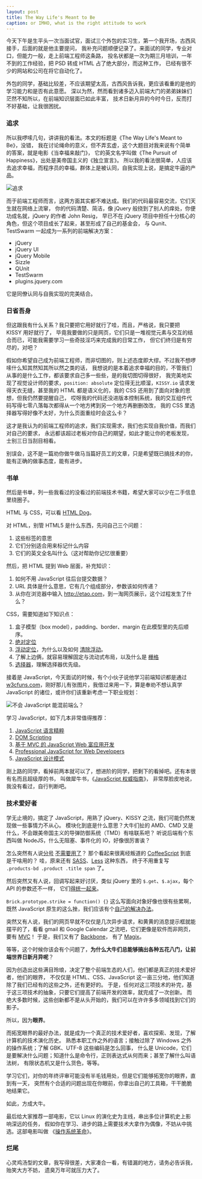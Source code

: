 ```yaml
---
layout: post
title: The Way Life's Meant to Be
caption: or IMHO, what is the right attitude to work
---
```


今天下午是生平头一次当面试官，面试三个外包的实习生，第一个我开场，古西风接手，后面的就是他主要提问，
我补充问题顺便记录了。来面试的同学，专业对口，但能力一般，走上前端工程师这条路，
投名状都是一次为期三月培训，一年不到的工作经验，把 PSD 转成 HTML 占了绝大部分，而这种工作，
已经有很不少的网站和公司在将它自动化了。

外包的同学，基础比较差，不应该期望太高，古西风告诉我，更应该看重的是他的学习能力和是否有此意愿。
深以为然，然而看到诸多迈入前端大门的弟弟妹妹们茫然不知所以，在前端知识层面已如此丰富，
技术日新月异的今时今日，反而打不好基础，让我很困扰。

### 追求

所以我啰嗦几句，讲讲我的看法。本文的标题是《The Way Life's Meant to Be》，没错，
我在讨论绳命的意义，但不弄玄虚，这个大题目对我来说有个简单的答案，就是电影《当幸福来敲门》，
它的英文名字叫做《The Pursuit of Happiness》，出处是美帝国主义的《独立宣言》。
所以我的看法很简单，人应该去追求幸福，而程序员的幸福，群体上是被认同，自我实现上说，是搞定牛逼的产品。

![追求](http://pic.yupoo.com/yicai-cyj_v/CFwJ8QRG/WaQSh.jpg)

而于前端工程师而言，这两方面其实都不难达成。我们的代码最容易交流，它们天生就在网络上流窜，
你的代码清楚、简洁，像 jQuery 般挠到了别人的痒处，你便功成名就，jQuery 的作者 John Resig，
早已不在 jQuery 项目中担任十分核心的角色，但这个项目成长了起来，甚至形成了自己的基金会，
与 Qunit、TestSwarm 一起成为一系列的前端解决方案：

 - jQuery
 - jQuery UI
 - jQuery Mobile
 - Sizzle
 - QUnit
 - TestSwarm
 - plugins.jquery.com

它是同僚认同与自我实现的完美结合。

### 日省吾身

但这跟我有什么关系？我只要把它用好就行了哇，而且，严格说，我只要把 KISSY 用好就行了，
毕竟我要做的只是网页，它们只是一堆视觉元素与交互的结合而已，可能我需要学习一些奇技淫巧来完成我的日常工作，
但它们终归是有穷尽的，对吧？

假如你希望自己成为前端工程师，而非切图的，则上述态度即大缪。不过我不想啰嗦什么知其然知其所以然之类的话，
我想说的是本着追求幸福的目的，不管我们从事的是什么工作，都该要求自己多一些些，是的我切图切得很好，
我完美地实现了视觉设计师的要求，`position: absolute` 定位得无比顺溜，`KISSY.io`
请求发得天衣无缝，甚至我的 HTML 都是语义化的，我的 CSS 还用到了面向对象的思想，但我仍然要提醒自己，
哎呀我的代码还没进版本控制系统，我的交互组件代码写得七零八落每次都得从一个地方拷到另一个地方再删删改改，
我的 CSS 里选择器写得好像不太好，为什么页面重绘时会这么卡？

这才是我认为的前端工程师的追求，我们实现需求，我们也实现自我价值，而我们对自己的要求，
永远都该超过老板对你自己的期望，如此才能让你的老板发现，士别三日当刮目相看。

别误会，这不是一篇劝你做牛做马当篇好员工的文章，只是希望既已搞技术的你，能有正确的做事态度，能有进步。

### 书单

然后是书单，列一些我看过的没看过的前端技术书籍，希望大家可以少在二手信息里绕圈子。

HTML 与 CSS，可以看 [HTML Dog](http://htmldog.com)。

对 HTML，别管 HTML5 是什么东西，先问自己三个问题：

 1. 这些标签的意思
 2. 它们分别适合用来标记什么内容
 3. 它们的英文全名叫什么（这对帮助你记忆很重要）

然后，把 HTML 提到 Web 层面，补充知识：

 1. 如何不用 JavaScript 往后台提交数据？
 2. URL 具体是什么意思，它有几个组成部分，参数该如何传递？
 3. 从你在浏览器中输入 <http://etao.com>，到一淘网页展示，这个过程发生了什么？

CSS，需要知道如下知识点：

 1. 盒子模型（box model），padding、border、margin 在此模型里的先后顺序。
 2. [绝对定位](http://www.barelyfitz.com/screencast/html-training/css/positioning/)
 3. [浮动定位](http://css-tricks.com/all-about-floats/)，为什么以及如何
    [清除浮动](http://www.quirksmode.org/css/clearing.html)。
 4. 了解上边俩，就容易理解固定与流动式布局，以及什么是 [栅格](http://960.gs/)
 5. [选择器](http://josh.github.com/css-explain/)，理解选择器优先级。

接着是 JavaScript，今天面试的时候，有个小伙子说他学习前端知识都是通过
[w3cfuns.com](http://w3cfuns.com)，刚好那儿有张图片，我借过来用一下，算是奉劝不想认真学
JavaScript 的诸位，或许你们该重新考虑一下职业规划：

![不会 JavaScript 能混前端么？](http://pic.yupoo.com/yicai-cyj_v/CFwKxp43/Qj6Tc.jpg)

学习 JavaScript，如下几本非常值得推荐：

 1. [JavaScript 语言精粹](http://book.douban.com/subject/3590768/)
 2. [DOM Scripting](http://book.douban.com/subject/1461786/)
 3. [基于 MVC 的 JavaScript Web 富应用开发](http://book.douban.com/subject/10733304/)
 4. [Professional JavaScript for Web Developers](http://book.douban.com/subject/3346905/)
 5. [JavaScript 设计模式](http://book.douban.com/subject/3329540/)

刚上路的同学，看掉前两本就可以了，想进阶的同学，把剩下的看掉吧。还有本很有名而且超级厚的书，
叫做犀牛书，《[JavaScript 权威指南](http://book.douban.com/subject/10549733/)》，
非常厚脸皮地说，我没有看过，自行判断吧。

### 技术爱好者

学无止境的，搞定了 JavaScript，用熟了 jQuery、KISSY 之流，我们可能仍然发现做一些事情力不从心。
模块化到底是什么意思？大牛们扯的 AMD、CMD 又是什么，不会跟美帝国主义的导弹防御系统（TMD）有啥联系吧？
听说后端有个东西叫做 NodeJS，什么无阻塞、事件化的 IO，好像很厉害诶？

怎么突然有人说[分号](http://mislav.uniqpath.com/2010/05/semicolons/)
[不需要用了](http://blog.izs.me/post/2353458699/an-open-letter-to-javascript-leaders-regarding)？
那个看起来很离经叛道的 [CoffeeScript](http://coffeescript.org/) 到底是干啥用的？
哇，原来还有 [SASS](http://sass-lang.com/)、[Less](http://lesscss.org) 这种东西，
终于不用重复写 `.products-bd .product .title span` 了。

然后突然又有人说，回调写起来好讨厌，类似 jQuery 里的 `$.get`、`$.ajax`，每个 API 的参数还不一样，
它们[得统一起来](http://documentup.com/kriskowal/q/)。

`Brick.prototype.strike = function() {}` 这么写面向对象好像也很有些累啊，
既然 JavaScript 原生的这么挫，我们应该有个[自己的解决办法](http://aralejs.org/class/)。

突然又有人说，我们的网页早就不仅仅是几次异步请求，和黄黄的消息提示框就能摆平的了，看看 gmail 和
Google Calendar 之流吧，它们更像是软件而非网页，要有
[MVC](http://en.wikipedia.org/wiki/Model%E2%80%93view%E2%80%93controller)！
于是，我们又有了 [Backbone](http://backbonejs.org/)，
有了 [Magix](http://magixjs.github.com/doc/)。

等等，这个时候你该会有个问题了，**为什么大牛们总能够搞出各种五花八门，让前端世界日新月异呢**？

因为创造出这些满目玲琅，决定了整个前端生态的人们，他们都是真正的技术爱好者，他们的眼界，
不仅仅是 HTML、CSS、JavaScript 这一亩三分地，他们知道除了我们已经有的这些之外，还有更好的。
于是，任何对这三项技术的补完，基于这三项技术的抽象，只要它们提高了前端开发的效率，就完成了一次创新。
而绝大多数时候，这些创新都不是从头开始的，我们可以在许许多多领域找到它们的影子。

所以，因为**眼界**。

而拓宽眼界的最好办法，就是成为一个真正的技术爱好者，喜欢探索、发现，了解计算机的技术演化历史。
熟悉本职工作之外的语言；接触过除了 Windows 之外的操作系统；了解 GBK、UTF-8 这些编码是怎么回事，
什么是 Unicode，它们是要解决什么问题；知道什么是命令行，正则表达式从何而来；甚至了解什么叫语法树，
有限状态机又是什么货色，等等。

学习它们，对你的年终评审可能没有半毛钱用处，但是它们能够拓宽你的眼界，直到有一天，
突然有个合适的问题出现在你眼前，你拿出自己的工具箱，干干脆脆地结果它。

如此，方成大牛。

最后给大家推荐一部电影，它以 Linux 的演化史为主线，串出多位计算机史上影响深远的任务，
假如你在学习、进步的路上需要技术大拿作为偶像，不妨从中挑选。这部电影叫做
《[操作系统革命](http://movie.douban.com/subject/1437389/)》。

### 烂尾

心灵鸡汤型的文章，我写得很差，大家凑合一看，有错漏的地方，请务必告诉我，贻笑大方不妨，
遗臭万年可就压力大了。
